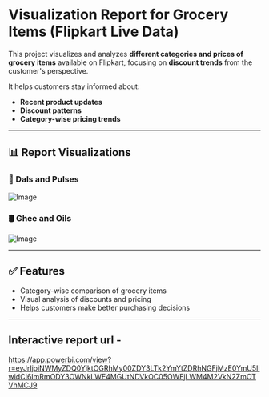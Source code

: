 # Visualization Report for Grocery Items (Flipkart Live Data)

This project visualizes and analyzes **different categories and prices of grocery items** available on Flipkart, focusing on **discount trends** from the customer's perspective. 

It helps customers stay informed about:
- **Recent product updates**
- **Discount patterns**
- **Category-wise pricing trends**

---

## 📊 Report Visualizations

### 🫘 Dals and Pulses
![Image](https://github.com/user-attachments/assets/4e9106c6-40a0-4791-ad9e-7ef17590c20c)

### 🛢️ Ghee and Oils
![Image](https://github.com/user-attachments/assets/799e5685-2808-4324-8363-4cd682a326a5)

---

## ✅ Features
- Category-wise comparison of grocery items
- Visual analysis of discounts and pricing
- Helps customers make better purchasing decisions

---

## Interactive report url - 

https://app.powerbi.com/view?r=eyJrIjoiNWMyZDQ0YjktOGRhMy00ZDY3LTk2YmYtZDRhNGFjMzE0YmU5IiwidCI6ImRmODY3OWNkLWE4MGUtNDVkOC05OWFjLWM4M2VkN2ZmOTVhMCJ9
